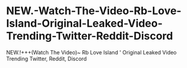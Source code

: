# NEW.-Watch-The-Video-Rb-Love-Island-Original-Leaked-Video-Trending-Twitter-Reddit-Discord
NEW.!+++(Watch The Video)~ Rb Love Island  ' Original Leaked Video Trending Twitter, Reddit, Discord
